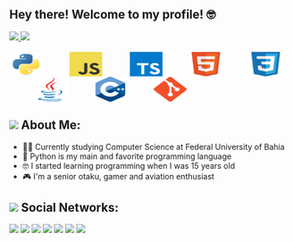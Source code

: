 ## Hey there! Welcome to my profile! :nerd_face:


<a href="https://github.com/JeanExtreme002">
  <img height="200em" src="https://github-readme-stats.vercel.app/api?username=JeanExtreme002&theme=react&show_icons=true&count_private=true"/>
  <img height="200em" src="https://github-readme-stats.vercel.app/api/top-langs/?username=JeanExtreme002&theme=react&layout=compact&langs_count=8"/>
</a>
<!--
<a href="https://github.com/JeanExtreme002"><img width="700em" src="https://github-readme-activity-graph.cyclic.app/graph?username=JeanExtreme002&bg_color=20232a&color=58a6ff&line=114a88&point=58a6ff&hide_border=true"/></a>
-->

<div style="display: inline_block"><br>
  <img align="center" alt="Python" height="45" width="60" src="https://raw.githubusercontent.com/devicons/devicon/master/icons/python/python-original.svg">
  &nbsp;&nbsp;&nbsp;&nbsp;&nbsp;&nbsp;&nbsp;&nbsp;&nbsp;&nbsp;
  <img align="center" alt="Javascript" height="45" width="60" src="https://raw.githubusercontent.com/devicons/devicon/master/icons/javascript/javascript-original.svg">
  &nbsp;&nbsp;&nbsp;&nbsp;&nbsp;&nbsp;&nbsp;&nbsp;&nbsp;&nbsp;
  <img align="center" alt="Typescript" height="45" width="60" src="https://raw.githubusercontent.com/devicons/devicon/master/icons/typescript/typescript-original.svg">
  &nbsp;&nbsp;&nbsp;&nbsp;&nbsp;&nbsp;&nbsp;&nbsp;&nbsp;&nbsp;
  <img align="center" alt="HTML" height="45" width="60" src="https://raw.githubusercontent.com/devicons/devicon/master/icons/html5/html5-original.svg">
  &nbsp;&nbsp;&nbsp;&nbsp;&nbsp;&nbsp;&nbsp;&nbsp;&nbsp;&nbsp;
  <img align="center" alt="CSS" height="45" width="60" src="https://raw.githubusercontent.com/devicons/devicon/master/icons/css3/css3-original.svg">
  &nbsp;&nbsp;&nbsp;&nbsp;&nbsp;&nbsp;&nbsp;&nbsp;&nbsp;&nbsp;
  <img align="center" alt="Java" height="45" width="60" src="https://raw.githubusercontent.com/devicons/devicon/master/icons/java/java-original.svg">
  &nbsp;&nbsp;&nbsp;&nbsp;&nbsp;&nbsp;&nbsp;&nbsp;&nbsp;&nbsp;
  <img align="center" alt="C++" height="45" width="60" src="https://raw.githubusercontent.com/devicons/devicon/master/icons/cplusplus/cplusplus-original.svg">
  &nbsp;&nbsp;&nbsp;&nbsp;&nbsp;&nbsp;&nbsp;&nbsp;&nbsp;&nbsp;
  <img align="center" alt="Git" height="45" width="60" src="https://raw.githubusercontent.com/devicons/devicon/master/icons/git/git-original.svg">
</div>

## <img width="30" src="https://media.giphy.com/media/WUlplcMpOCEmTGBtBW/giphy.gif"> About Me:
- :man_student: Currently studying Computer Science at Federal University of Bahia
- :snake: Python is my main and favorite programming language
- :nerd_face: I started learning programming when I was 15 years old
- :video_game: I'm a senior otaku, gamer and aviation enthusiast

## <img width="30" src="https://media.giphy.com/media/LnQjpWaON8nhr21vNW/giphy.gif"> Social Networks:
<div>
  <a href="mailto:jeanextreme002@gmail.com" target="_blank"><img src="https://img.shields.io/badge/Gmail-D14836?style=for-the-badge&logo=gmail&logoColor=white" target="_blank"></a>
  <a href="https://www.linkedin.com/in/jean-loui-bernard/" target="_blank"><img src="https://img.shields.io/badge/LinkedIn-0077B5?style=for-the-badge&logo=linkedin&logoColor=white" target="_blank"></a>
  <a href="https://www.credly.com/users/jean-loui-bernard-silva-de-jesus/badges" target="_blank"><img src="https://img.shields.io/badge/Credly-005850?style=for-the-badge&logo=credly&logoColor=white" target="_blank"></a>
  <a href="https://pt.stackoverflow.com/users/157404/jeanextreme002?tab=profile" target="_blank"><img src="https://img.shields.io/badge/Stack_Overflow-4CA143?style=for-the-badge&logo=stack-overflow&logoColor=white" target="_blank"></a>
  <a href="https://pypi.org/user/JeanExtreme002/" target="_blank"><img src="https://img.shields.io/badge/Pypi-0073B7?style=for-the-badge&logo=pypi&logoColor=white" target="_blank"></a>
  <a href="https://discord.gg/y8YnpqSE8j" target="_blank"><img src="https://img.shields.io/badge/Discord-7289DA?style=for-the-badge&logo=discord&logoColor=white" target="_blank"></a> 
  <a href="https://www.instagram.com/jeanextreme002/" target="_blank"><img src="https://img.shields.io/badge/Instagram-E4405F?style=for-the-badge&logo=instagram&logoColor=white" target="_blank"></a>
</div>
